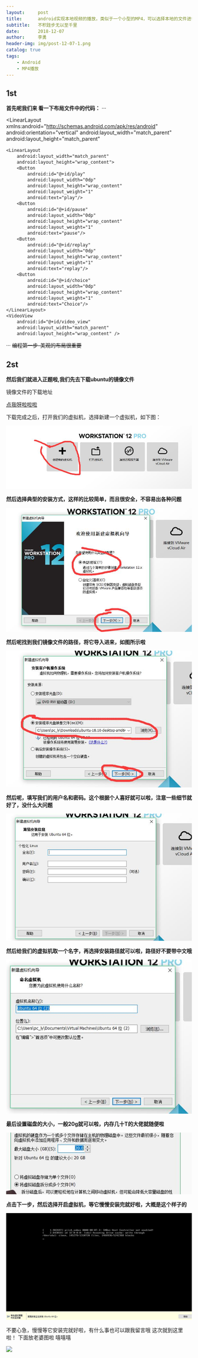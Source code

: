 ```yaml
---
layout:     post
title:      android实现本地视频的播放，类似于一个小型的MP4，可以选择本地的文件进行播放！
subtitle:   不积跬步无以至千里
date:       2018-12-07
author:     李勇
header-img: img/post-12-07-1.png
catalog: true
tags:
    - Android
    - MP4播放
---
```


## 1st ##
**首先呢我们来 看一下布局文件中的代码：**
   ···
   <?xml version="1.0" encoding="utf-8"?>
<LinearLayout xmlns:android="http://schemas.android.com/apk/res/android"
    android:orientation="vertical"
    android:layout_width="match_parent"
    android:layout_height="match_parent"
   >
    <LinearLayout
        android:layout_width="match_parent"
        android:layout_height="wrap_content">
        <Button
            android:id="@+id/play"
            android:layout_width="0dp"
            android:layout_height="wrap_content"
            android:layout_weight="1"
            android:text="play"/>
        <Button
            android:id="@+id/pause"
            android:layout_width="0dp"
            android:layout_height="wrap_content"
            android:layout_weight="1"
            android:text="pause"/>
        <Button
            android:id="@+id/replay"
            android:layout_width="0dp"
            android:layout_height="wrap_content"
            android:layout_weight="1"
            android:text="replay"/>
        <Button
            android:id="@+id/choice"
            android:layout_width="0dp"
            android:layout_height="wrap_content"
            android:layout_weight="1"
            android:text="Choice"/>
    </LinearLayout>
    <VideoView
        android:id="@+id/video_view"
        android:layout_width="match_parent"
        android:layout_height="wrap_content" />

</LinearLayout>

   ···
<s>编程第一步-美观的布局很重要</s>
## 2st ##
**然后我们就进入正题啦,我们先去下载ubuntu的镜像文件**
 
 镜像文件的下载地址
 
[点我呀啦啦啦](http://www.ubuntu.com/download/desktop)

 下载完成之后，打开我们的虚拟机，选择新建一个虚拟机，如下图：
 
 ![](https://raw.githubusercontent.com/CholeChow1/CholeChow1.github.io/master/img/1.jpg)

**然后选择典型的安装方式，这样的比较简单，而且很安全，不容易出各种问题**
 
 ![](https://raw.githubusercontent.com/CholeChow1/CholeChow1.github.io/master/img/2.jpg)
 
 **然后呢找到我们镜像文件的路径，将它导入进来，如图所示啦**
 
 ![](https://raw.githubusercontent.com/CholeChow1/CholeChow1.github.io/master/img/3.jpg)
 
 **然后呢，填写我们的用户名和密码。这个根据个人喜好就可以啦，注意一些细节就好了，没什么大问题**
 
 ![](https://raw.githubusercontent.com/CholeChow1/CholeChow1.github.io/master/img/4.jpg)

**然后给我们的虚拟机取一个名字，再选择安装路径就可以啦，路径好不要带中文哦**

 ![](https://raw.githubusercontent.com/CholeChow1/CholeChow1.github.io/master/img/5.jpg)
 
 **最后设置磁盘的大小，一般20g就可以啦，内存几十T的大佬就随便啦**
 
 ![](https://raw.githubusercontent.com/CholeChow1/CholeChow1.github.io/master/img/6.jpg)
 
 **点击下一步，然后选择开启虚拟机，等它慢慢安装完就好啦，大概是这个样子的**
 
 ![](https://raw.githubusercontent.com/CholeChow1/CholeChow1.github.io/master/img/7.jpg)
 
 不要心急，慢慢等它安装完就好啦，有什么事也可以跟我留言哦
 这次就到这里啦！
 下面放老婆图啦 嘻嘻嘻

![](http://i0.hdslb.com/bfs/archive/0539d42dc3bf8e594b6ff029eb78075ec000a959.jpg)
